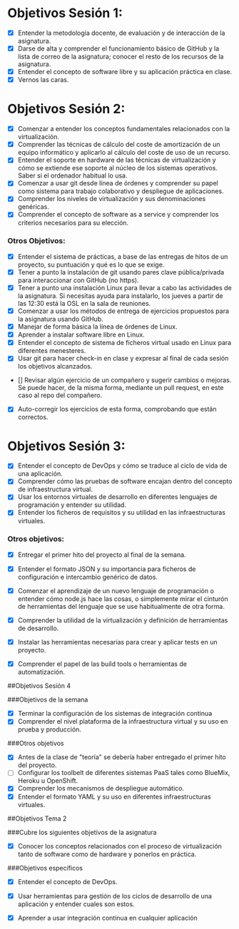 # Objetivos Sesión 1:

- [x] Entender la metodología docente, de evaluación y de interacción de la asignatura.
- [x] Darse de alta y comprender el funcionamiento básico de GitHub y la lista de correo de la asignatura; conocer el resto de los recursos de la asignatura.
- [x] Entender el concepto de software libre y su aplicación práctica en clase.
- [x] Vernos las caras.

# Objetivos Sesión 2:

- [x] Comenzar a entender los conceptos fundamentales relacionados con la virtualización.
- [x] Comprender las técnicas de cálculo del coste de amortización de un equipo informático y aplicarlo al cálculo del coste de uso de un recurso.
- [x] Entender el soporte en hardware de las técnicas de virtualización y cómo se extiende ese soporte al núcleo de los sistemas operativos. Saber si el ordenador habitual lo usa.
- [x] Comenzar a usar git desde línea de órdenes y comprender su papel como sistema para trabajo colaborativo y despliegue de aplicaciones.
- [x] Comprender los niveles de virtualización y sus denominaciones genéricas.
- [x] Comprender el concepto de software as a service y comprender los criterios necesarios para su elección.

### Otros Objetivos:

- [x]    Entender el sistema de prácticas, a base de las entregas de hitos de un proyecto, su puntuación y qué es lo que se exige.
- [x]    Tener a punto la instalación de git usando pares clave pública/privada para interaccionar con GitHub (no https).
- [x]    Tener a punto una instalación Linux para llevar a cabo las actividades de la asignatura. Si necesitas ayuda para instalarlo, los jueves a partir de las 12:30 está la OSL en la sala de reuniones.
- [x]    Comenzar a usar los métodos de entrega de ejercicios propuestos para la asignatura usando GitHub.
- [x]    Manejar de forma básica la línea de órdenes de Linux.
- [x]    Aprender a instalar software libre en Linux.
- [x]    Entender el concepto de sistema de ficheros virtual usado en Linux para diferentes menesteres.
- [x]    Usar git para hacer check-in en clase y expresar al final de cada sesión los objetivos alcanzados.
- []    Revisar algún ejercicio de un compañero y sugerir cambios o mejoras. Se puede hacer, de la misma forma, mediante un pull request, en este caso al repo del compañero.
- [x]    Auto-corregir los ejercicios de esta forma, comprobando que están correctos.

# Objetivos Sesión 3:

- [x]    Entender el concepto de DevOps y cómo se traduce al ciclo de vida de una aplicación.
- [x]    Comprender cómo las pruebas de software encajan dentro del concepto de infraestructura virtual.
- [x]    Usar los entornos virtuales de desarrollo en diferentes lenguajes de programación y entender su utilidad.
- [x]    Entender los ficheros de requisitos y su utilidad en las infraestructuras virtuales.

### Otros objetivos:

- [x]    Entregar el primer hito del proyecto al final de la semana.
- [x]    Entender el formato JSON y su importancia para ficheros de configuración e intercambio genérico de datos. 
- [x]    Comenzar el aprendizaje de un nuevo lenguaje de programación o entender cómo node.js hace las cosas, o simplemente mirar el cinturón de herramientas del lenguaje que se use habitualmente de otra forma.
- [x]    Comprender la utilidad de la virtualización y definición de herramientas de desarrollo.
- [x]    Instalar las herramientas necesarias para crear y aplicar tests en un proyecto.
- [x]    Comprender el papel de las build tools o herramientas de automatización.


##Objetivos Sesión 4 

###Objetivos de la semana

- [x] Terminar la configuración de los sistemas de integración continua
- [x] Comprender el nivel plataforma de la infraestructura virtual y su uso en prueba y producción.

###Otros objetivos

- [x] Antes de la clase de "teoría" se debería haber entregado el primer hito del proyecto.
- [ ] Configurar los toolbelt de diferentes sistemas PaaS tales como BlueMix, Heroku u OpenShift.
- [x] Comprender los mecanismos de despliegue automático.
- [x] Entender el formato YAML y su uso en diferentes infraestructuras virtuales. 

##Objetivos Tema 2

###Cubre los siguientes objetivos de la asignatura

- [x] Conocer los conceptos relacionados con el proceso de virtualización tanto de software como de hardware y ponerlos en práctica.


###Objetivos específicos

- [x] Entender el concepto de DevOps.
- [x] Usar herramientas para gestión de los ciclos de desarrollo de una aplicación y entender cuales son estos.
- [x] Aprender a usar integración continua en cualquier aplicación









